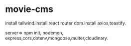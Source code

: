 # movie-cms

install tailwind.install react router dom.install axios,toastify.

server=> npm init, nodemon, express,cors,dotenv,mongoose,multer,cloudinary.
